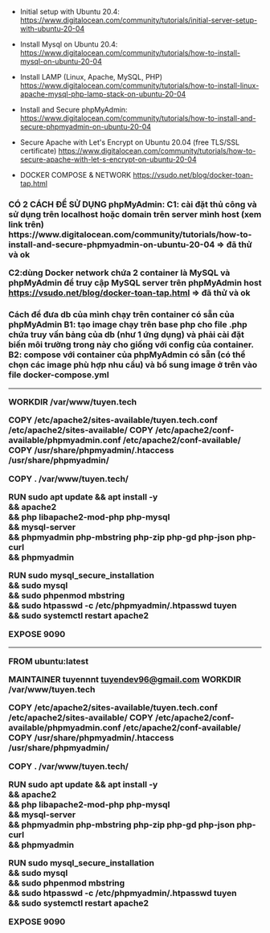 
* Initial setup with Ubuntu 20.4: 
https://www.digitalocean.com/community/tutorials/initial-server-setup-with-ubuntu-20-04

* Install Mysql on Ubuntu 20.4:
https://www.digitalocean.com/community/tutorials/how-to-install-mysql-on-ubuntu-20-04

* Install LAMP (Linux, Apache, MySQL, PHP)
https://www.digitalocean.com/community/tutorials/how-to-install-linux-apache-mysql-php-lamp-stack-on-ubuntu-20-04

* Install and Secure phpMyAdmin:
https://www.digitalocean.com/community/tutorials/how-to-install-and-secure-phpmyadmin-on-ubuntu-20-04

* Secure Apache with Let's Encrypt on Ubuntu 20.04 (free TLS/SSL certificate)
https://www.digitalocean.com/community/tutorials/how-to-secure-apache-with-let-s-encrypt-on-ubuntu-20-04


* DOCKER COMPOSE & NETWORK
https://vsudo.net/blog/docker-toan-tap.html

<h3> CÓ 2 CÁCH ĐỂ SỬ DỤNG phpMyAdmin:
C1: cài đặt thủ công và sử dụng trên localhost hoặc domain trên server mình host (xem link trên)
https://www.digitalocean.com/community/tutorials/how-to-install-and-secure-phpmyadmin-on-ubuntu-20-04 => đã thử và ok

C2:dùng Docker network chứa 2 container là MySQL và phpMyAdmin để truy cập MySQL server trên phpMyAdmin host
https://vsudo.net/blog/docker-toan-tap.html => đã thử và ok

<h3> Cách để đưa db của mình chạy trên container có sẵn của phpMyAdmin
B1: tạo image chạy trên base php cho file .php chứa truy vấn bảng của db (như 1 ứng dụng) và phải cài đặt biến môi trường trong này cho giống với config của container.
B2: compose với container của phpMyAdmin có sẵn (có thể chọn các image phù hợp nhu cầu) và bổ sung image ở trên vào file docker-compose.yml 


--------------------------------------------------


WORKDIR /var/www/tuyen.tech

COPY /etc/apache2/sites-available/tuyen.tech.conf /etc/apache2/sites-available/
COPY /etc/apache2/conf-available/phpmyadmin.conf /etc/apache2/conf-available/
COPY /usr/share/phpmyadmin/.htaccess /usr/share/phpmyadmin/

COPY . /var/www/tuyen.tech/

RUN sudo apt update && apt install -y \
&& apache2 \
&& php libapache2-mod-php php-mysql \
&& mysql-server \
&& phpmyadmin php-mbstring php-zip php-gd php-json php-curl \
&& phpmyadmin 

RUN sudo mysql_secure_installation \
&& sudo mysql \
&& sudo phpenmod mbstring \
&& sudo htpasswd -c /etc/phpmyadmin/.htpasswd tuyen \
&& sudo systemctl restart apache2 

EXPOSE 9090


--------------------------
FROM ubuntu:latest

MAINTAINER tuyennnt <tuyendev96@gmail.com>
WORKDIR /var/www/tuyen.tech

COPY /etc/apache2/sites-available/tuyen.tech.conf /etc/apache2/sites-available/
COPY /etc/apache2/conf-available/phpmyadmin.conf /etc/apache2/conf-available/
COPY /usr/share/phpmyadmin/.htaccess /usr/share/phpmyadmin/

COPY . /var/www/tuyen.tech/

RUN sudo apt update && apt install -y \
&& apache2 \
&& php libapache2-mod-php php-mysql \
&& mysql-server \
&& phpmyadmin php-mbstring php-zip php-gd php-json php-curl \
&& phpmyadmin 

RUN sudo mysql_secure_installation \
&& sudo mysql \
&& sudo phpenmod mbstring \
&& sudo htpasswd -c /etc/phpmyadmin/.htpasswd tuyen \
&& sudo systemctl restart apache2 

EXPOSE 9090

